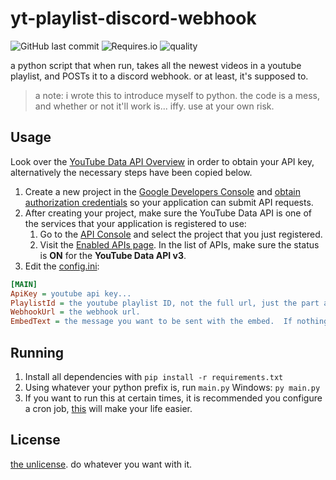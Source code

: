 # yt-playlist-discord-webhook

![GitHub last commit](https://img.shields.io/github/last-commit/AndyThePie/yt-playlist-discord-webhook?style=flat-square) ![Requires.io](https://img.shields.io/requires/github/AndyThePie/yt-playlist-discord-webhook?style=flat-square) ![quality](https://img.shields.io/badge/quality-none-red?style=flat-square)

a python script that when run, takes all the newest videos in a youtube playlist, and POSTs it to a discord webhook. or at least, it's supposed to. 

> a note: i wrote this to introduce myself to python. the code is a mess, and whether or not it'll work is... iffy. use at your own risk.

## Usage

Look over the [YouTube Data API Overview](https://developers.google.com/youtube/v3/getting-started) in order to obtain your API key, alternatively the necessary steps have been copied below.
1. Create a new project in the [Google Developers Console](https://console.developers.google.com/) and [obtain authorization credentials](https://developers.google.com/youtube/registering_an_application) so your application can submit API requests.
2. After creating your project, make sure the YouTube Data API is one of the services that your application is registered to use: 
    1. Go to the [API Console](https://console.developers.google.com/) and select the project that you just registered.
    2. Visit the [Enabled APIs page](https://console.developers.google.com/apis/enabled).  In the list of APIs, make sure the status is **ON** for the **YouTube Data API v3**.
3. Edit the [config.ini](/config.ini): 

```ini
[MAIN]
ApiKey = youtube api key...
PlaylistId = the youtube playlist ID, not the full url, just the part after `playlist?list=`
WebhookUrl = the webhook url.
EmbedText = the message you want to be sent with the embed.  If nothing is specified, defaults to: `New video in playlist!` you can also say `videoURL` to send the video's URL.
```

## Running

1. Install all dependencies with `pip install -r requirements.txt`
2. Using whatever your python prefix is, run `main.py`
Windows: `py main.py`
3. If you want to run this at certain times, it is recommended you configure a cron job, [this](https://crontab.guru/) will make your life easier.

## License

[the unlicense](https://unlicense.org/). do whatever you want with it.
